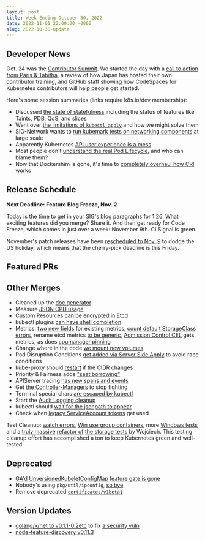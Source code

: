 ```yaml
---
layout: post
title: Week Ending October 30, 2022
date: 2022-11-01 22:00:00 -0000
slug: 2022-10-30-update
---
```


## Developer News

Oct. 24 was the [Contributor Summit](https://www.kubernetes.dev/events/2022/kcsna/).  We started the day with a [call to action from Paris & Tabitha](https://www.youtube.com/watch?v=FwpjtGO8dX0), a review of how Japan has hosted their own contributor training, and GitHub staff showing how CodeSpaces for Kubernetes contributors will help people get started.

Here's some session summaries (links require k8s.io/dev membership):

* Discussed [the state of statefulness](https://docs.google.com/document/d/13wjJkJiZ0E5GkHb7yXZuiB44cWbcsFjhCmKSCb_3WoE/edit) including the status of features like Taints, PDB, QoS, and slices
* Went over [the limitations of `kubectl apply`](https://docs.google.com/document/d/11uwQBr8n5-AaPXccpxrwWZrrwuueAKFmk38Nibn37zI/edit) and how we might solve them
* SIG-Network wants to [run kubemark tests on networking components](https://docs.google.com/document/d/1G_l1fNeaw_Ob_FzuHX0rd44qSUbbvoXMo0n73kLaFkM/edit#heading=h.a24mnt6kt4vk) at large scale
* Apparently Kubernetes [API user experience is a mess](https://docs.google.com/document/d/1UPRiQNwhQVkkLVKM0SGAk8oADIVh88mVzzPl0iD9Y9U/edit)
* Most people don't [understand the real Pod Lifecycle](https://docs.google.com/document/d/1VsRHJTGy1dKIBVo4nHHgOsKDQKdcYU8_BWG9gJAUVtI/edit), and who can blame them?
* Now that Dockershim is gone, it's time to [completely overhaul how CRI works](https://docs.google.com/document/d/1L6e_gjqMzM7lUllfsBZ53e5W6vdXlI9PqY6Tiyfahq4/edit)

## Release Schedule

**Next Deadline: Feature Blog Freeze, Nov. 2**

Today is the time to get in your SIG's blog paragraphs for 1.26.  What exciting features did you merge?  Share it. And then get ready for Code Freeze, which comes in just over a week: November 9th.  CI Signal is green.

November's patch releases have been [rescheduled to Nov. 9](https://kubernetes.io/releases/patch-releases/) to dodge the US holiday, which means that the cherry-pick deadline is this Friday.

## Featured PRs


## Other Merges

* Cleaned up the [doc generator](https://github.com/kubernetes/kubernetes/pull/113413)
* Measure [JSON CPU usage](https://github.com/kubernetes/kubernetes/pull/113326)
* Custom Resources [can be encrypted in Etcd](https://github.com/kubernetes/kubernetes/pull/113015)
* kubectl plugins [can have shell completion](https://github.com/kubernetes/kubernetes/pull/105867)
* Metrics: [two new fields](https://github.com/kubernetes/kubernetes/pull/113324) for existing metrics, [count default StorageClass errors](https://github.com/kubernetes/kubernetes/pull/113323), rename etcd metrics [to be generic](https://github.com/kubernetes/kubernetes/pull/113310), [Admission Control CEL](https://github.com/kubernetes/kubernetes/pull/112994) gets metrics, as does [cpumanager pinning](https://github.com/kubernetes/kubernetes/pull/112855)
* Change where in the code [we mount new volumes](https://github.com/kubernetes/kubernetes/pull/113306)
* Pod Disruption Conditions [get added via Server Side Apply](https://github.com/kubernetes/kubernetes/pull/113304) to avoid race conditions
* kube-proxy should [restart](https://github.com/kubernetes/kubernetes/pull/113252) if the CIDR changes
* Priority & Fairness adds ["seat borrowing"](https://github.com/kubernetes/kubernetes/pull/113222)
* APIServer tracing [has new spans and events](https://github.com/kubernetes/kubernetes/pull/113172)
* Get [the Controller-Managers](https://github.com/kubernetes/kubernetes/pull/113136) to stop fighting
* Terminal special chars [are escaped by kubectl](https://github.com/kubernetes/kubernetes/pull/112553)
* Start the [Audit Logging cleanup](https://github.com/kubernetes/kubernetes/pull/111095)
* kubectl should [wait for the jsonpath to appear](https://github.com/kubernetes/kubernetes/pull/109525)
* Check when [legacy ServiceAccount tokens](https://github.com/kubernetes/kubernetes/pull/108858) get used

Test Cleanup: [watch errors](https://github.com/kubernetes/kubernetes/pull/113430), [Win usergroup containers](https://github.com/kubernetes/kubernetes/pull/113119), more [Windows tests](https://github.com/kubernetes/kubernetes/pull/110263) and a [truly massive](https://github.com/kubernetes/kubernetes/pull/113357) [refactor of](https://github.com/kubernetes/kubernetes/pull/113364) [the storage tests](https://github.com/kubernetes/kubernetes/pull/113370) by Wojciech.  This testing cleanup effort has accomplished a ton to keep Kubernetes green and well-tested.

## Deprecated

* [GA'd UnversionedKubeletConfigMap feature gate is gone](https://github.com/kubernetes/kubernetes/pull/113448)
* Nobody's using `pkg/util/ipconfig`, [so bye](https://github.com/kubernetes/kubernetes/pull/113191)
* Remove deprecated [`certificates/v1beta1`](https://github.com/kubernetes/kubernetes/pull/111990)

## Version Updates

* [golang/x/net to v0.1.1-0.2etc](https://github.com/kubernetes/kubernetes/pull/112693) to fix [a security vuln](https://pkg.go.dev/vuln/GO-2022-0969)
* [node-feature-discovery v0.11.3](https://github.com/kubernetes-sigs/node-feature-discovery/releases/tag/v0.11.3)
